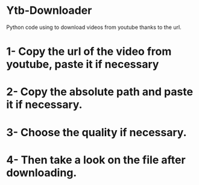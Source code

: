 # Ytb-Downloader
Python code using to download videos from youtube thanks to the url.

# 1- Copy the url of the video from youtube, paste it if necessary

# 2- Copy the absolute path and paste it if necessary.

# 3- Choose the quality if necessary.

# 4- Then take a look on the file after downloading.
